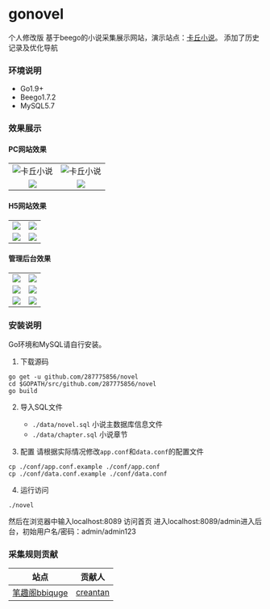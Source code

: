 # gonovel
个人修改版
基于beego的小说采集展示网站，演示站点：[卡丘小说](http://139.199.178.202:8089/)。
添加了历史记录及优化导航

### 环境说明
* Go1.9+
* Beego1.7.2
* MySQL5.7

### 效果展示

#### PC网站效果

| | |
|:---:|:---:|
|![卡丘小说](https://s01.vckai.com/up/2019/03/18/1552841367440689274.jpg)|![卡丘小说](https://s01.vckai.com/up/2019/03/18/1552841394044154532.jpg "卡丘小说")|
|![](https://s01.vckai.com/up/2019/03/18/1552841442329459205.jpg)|![](https://s01.vckai.com/up/2019/03/18/1552841452836628644.jpg)|

####  H5网站效果
| | |
|:---:|:---:|
|![](https://s01.vckai.com/up/2019/03/18/1552841460952649196.jpg)|![](https://s01.vckai.com/up/2019/03/18/1552841494705762686.jpg)|
|![](https://s01.vckai.com/up/2019/03/18/1552841479351451190.jpg)|![](https://s01.vckai.com/up/2019/03/18/1552841486870139995.jpg)|

####  管理后台效果
| | |
|:---:|:---:|
|![](https://s01.vckai.com/up/2019/03/18/1552841512895310951.jpg)|![](https://s01.vckai.com/up/2019/03/18/1552841521101010135.jpg)|
|![](https://s01.vckai.com/up/2019/03/18/1552841528344794326.jpg)|![](https://s01.vckai.com/up/2019/03/18/1552841537608031827.jpg)|
|![](https://s01.vckai.com/up/2019/03/18/1552841544702908774.jpg)|![](https://s01.vckai.com/up/2019/03/18/1552842227563530600.jpg)|

### 安装说明

Go环境和MySQL请自行安装。

1. 下载源码
```
go get -u github.com/287775856/novel
cd $GOPATH/src/github.com/287775856/novel
go build
```

2. 导入SQL文件
    * `./data/novel.sql`   小说主数据库信息文件
    * `./data/chapter.sql` 小说章节

3. 配置
请根据实际情况修改`app.conf`和`data.conf`的配置文件
```
cp ./conf/app.conf.example ./conf/app.conf
cp ./conf/data.conf.example ./conf/data.conf
```

4. 运行访问
```
./novel
```
然后在浏览器中输入localhost:8089 访问首页 进入localhost:8089/admin进入后台，初始用户名/密码：admin/admin123

### 采集规则贡献

| 站点 | 贡献人 |
|:---:|:---:|
|[笔趣阁bbiquge](https://www.bbiquge.com/)|[creantan](https://github.com/creantan)|
